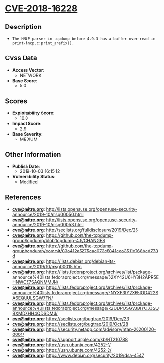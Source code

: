 
# [CVE-2018-16228](https://cve.mitre.org/cgi-bin/cvename.cgi?name=CVE-2018-16228)

## Description

- `The HNCP parser in tcpdump before 4.9.3 has a buffer over-read in print-hncp.c:print_prefix().`

## Cvss Data

- **Access Vector**:
  - NETWORK
- **Base Score**:
  - 5.0

## Scores

- **Exploitability Score**:
  - 10.0
- **Impact Score**:
  - 2.9
- **Base Severity**:
  - MEDIUM

## Other Information

- **Publish Date**:
  - 2019-10-03 16:15:12
- **Vulnerability Status**:
  - Modified

## References

- **cve@mitre.org**: http://lists.opensuse.org/opensuse-security-announce/2019-10/msg00050.html
- **cve@mitre.org**: http://lists.opensuse.org/opensuse-security-announce/2019-10/msg00053.html
- **cve@mitre.org**: http://seclists.org/fulldisclosure/2019/Dec/26
- **cve@mitre.org**: https://github.com/the-tcpdump-group/tcpdump/blob/tcpdump-4.9/CHANGES
- **cve@mitre.org**: https://github.com/the-tcpdump-group/tcpdump/commit/83a412a5275cac973c5841eca3511c766bed778d
- **cve@mitre.org**: https://lists.debian.org/debian-lts-announce/2019/10/msg00015.html
- **cve@mitre.org**: https://lists.fedoraproject.org/archives/list/package-announce%40lists.fedoraproject.org/message/62XY42U6HY3H2APR5EHNWCZ7SAQNMMJN/
- **cve@mitre.org**: https://lists.fedoraproject.org/archives/list/package-announce%40lists.fedoraproject.org/message/FNYXF3IY2X65IOD422SA6EQUULSGW7FN/
- **cve@mitre.org**: https://lists.fedoraproject.org/archives/list/package-announce%40lists.fedoraproject.org/message/R2UDPOSGVJQIYC33SQBXMDXHH4QDSDMU/
- **cve@mitre.org**: https://seclists.org/bugtraq/2019/Dec/23
- **cve@mitre.org**: https://seclists.org/bugtraq/2019/Oct/28
- **cve@mitre.org**: https://security.netapp.com/advisory/ntap-20200120-0001/
- **cve@mitre.org**: https://support.apple.com/kb/HT210788
- **cve@mitre.org**: https://usn.ubuntu.com/4252-1/
- **cve@mitre.org**: https://usn.ubuntu.com/4252-2/
- **cve@mitre.org**: https://www.debian.org/security/2019/dsa-4547
